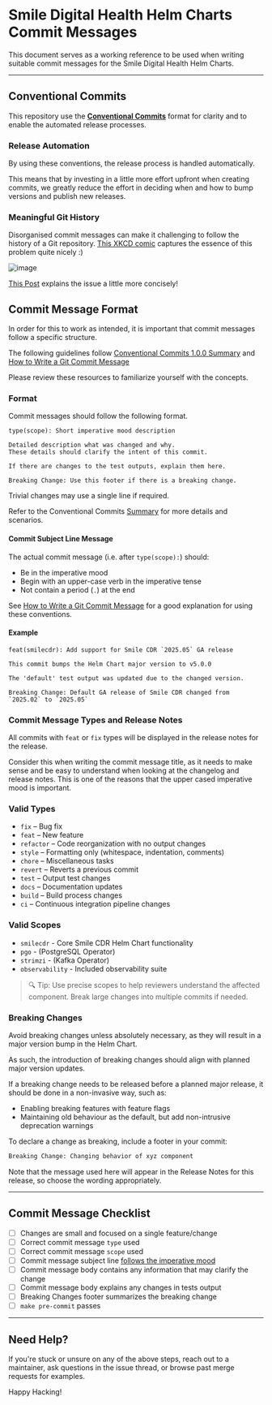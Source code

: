 # Smile Digital Health Helm Charts Commit Messages

This document serves as a working reference to be used when writing suitable commit messages for the Smile Digital Health Helm Charts.

---
## Conventional Commits
This repository use the **[Conventional Commits](https://www.conventionalcommits.org/en/v1.0.0/)** format for clarity and to enable the automated release processes.

### Release Automation
By using these conventions, the release process is handled automatically.

This means that by investing in a little more effort upfront when creating commits, we greatly reduce the effort in deciding when and how to bump versions and publish new releases.

### Meaningful Git History

Disorganised commit messages can make it challenging to follow the history of a Git repository.
[This XKCD comic](https://xkcd.com/1296/) captures the essence of this problem quite nicely :) 

![image](https://imgs.xkcd.com/comics/git_commit.png)

[This Post](https://cbea.ms/git-commit/) explains the issue a little more concisely!

## Commit Message Format

In order for this to work as intended, it is important that commit messages follow a specific structure.

The following guidelines follow [Conventional Commits 1.0.0 Summary](https://www.conventionalcommits.org/en/v1.0.0/#summary) and [How to Write a Git Commit Message](https://cbea.ms/git-commit/)

Please review these resources to familiarize yourself with the concepts.

### Format
Commit messages should follow the following format.
```
type(scope): Short imperative mood description

Detailed description what was changed and why.
These details should clarify the intent of this commit.

If there are changes to the test outputs, explain them here.

Breaking Change: Use this footer if there is a breaking change.
```

Trivial changes may use a single line if required.

Refer to the Conventional Commits [Summary](https://www.conventionalcommits.org/en/v1.0.0/#summary) for more details and scenarios.

#### Commit Subject Line Message

The actual commit message (i.e. after `type(scope):`) should:
* Be in the imperative mood
* Begin with an upper-case verb in the imperative tense
* Not contain a period (`.`) at the end

See [How to Write a Git Commit Message](https://cbea.ms/git-commit/) for a good explanation for using these conventions.

#### Example
```
feat(smilecdr): Add support for Smile CDR `2025.05` GA release

This commit bumps the Helm Chart major version to v5.0.0

The 'default' test output was updated due to the changed version.

Breaking Change: Default GA release of Smile CDR changed from `2025.02` to `2025.05`
```

### Commit Message Types and Release Notes
All commits with `feat` or `fix` types will be displayed in the release notes for the release.

Consider this when writing the commit message title, as it needs to make sense and be easy to understand when looking at the changelog and release notes. This is one of the reasons that the upper cased imperative mood is important.

### Valid Types
- `fix` – Bug fix
- `feat` – New feature
- `refactor` – Code reorganization with no output changes
- `style` – Formatting only (whitespace, indentation, comments)
- `chore` – Miscellaneous tasks
- `revert` – Reverts a previous commit
- `test` – Output test changes
- `docs` – Documentation updates
- `build` – Build process changes
- `ci` – Continuous integration pipeline changes

### Valid Scopes
- `smilecdr` - Core Smile CDR Helm Chart functionality
- `pgo` - (PostgreSQL Operator)
- `strimzi` - (Kafka Operator)
- `observability` - Included observability suite

> 🔍 Tip: Use precise scopes to help reviewers understand the affected component. Break large changes into multiple commits if needed.

### Breaking Changes
Avoid breaking changes unless absolutely necessary, as they will result in a major version bump in the Helm Chart.

As such, the introduction of breaking changes should align with planned major version updates.

If a breaking change needs to be released before a planned major release, it should be done in a non-invasive way, such as:
* Enabling breaking features with feature flags
* Maintaining old behaviour as the default, but add non-intrusive deprecation warnings

To declare a change as breaking, include a footer in your commit:
```sh
Breaking Change: Changing behavior of xyz component
```

Note that the message used here will appear in the Release Notes for this release, so choose the wording appropriately.

---

## Commit Message Checklist

- [ ] Changes are small and focused on a single feature/change
- [ ] Correct commit message `type` used
- [ ] Correct commit message `scope` used
- [ ] Commit message subject line [follows the imperative mood](https://cbea.ms/git-commit/#imperative)
- [ ] Commit message body contains any information that may clarify the change
- [ ] Commit message body explains any changes in tests output
- [ ] Breaking Changes footer summarizes the breaking change
- [ ] `make pre-commit` passes

---

## Need Help?

If you're stuck or unsure on any of the above steps, reach out to a maintainer, ask questions in the issue thread, or browse past merge requests for examples.

Happy Hacking!
